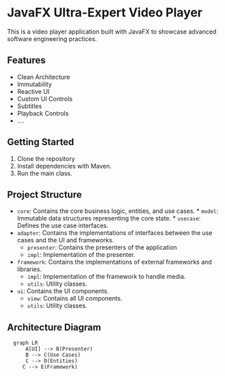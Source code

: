 # JavaFX Ultra-Expert Video Player

This is a video player application built with JavaFX to showcase advanced software engineering practices.

## Features

*   Clean Architecture
*   Immutability
*   Reactive UI
*   Custom UI Controls
*   Subtitles
*   Playback Controls
*    ....

## Getting Started

1.  Clone the repository
2.  Install dependencies with Maven.
3.  Run the main class.

## Project Structure

  *   `core`: Contains the core business logic, entities, and use cases.
     *    `model`: Immutable data structures representing the core state.
    *    `usecase`: Defines the use case interfaces.
 *    `adapter`: Contains the implementations of interfaces between the use cases and the UI and frameworks.
      * `presenter`: Contains the presenters of the application
      * `impl`: Implementation of the presenter.
 *    `framework`: Contains the implementations of external frameworks and libraries.
      * `impl`: Implementation of the framework to handle media.
       *   `utils`: Utility classes.
 *    `ui`: Contains the UI components.
      *    `view`: Contains all UI components.
      *    `utils`: Utility classes.

## Architecture Diagram

  ```mermaid
    graph LR
        A[UI] --> B(Presenter)
        B --> C(Use Cases)
        C --> D(Entities)
       C --> E(Framework)
